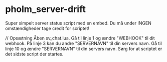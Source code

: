 # pholm_server-drift
Super simpelt server status script med en embed.
Du må under INGEN omstændigheder tage credit for scriptet!

// Opsætning
Åben sv_chat.lua.
Gå til linje 1 og ændre "WEBHOOK" til dit webhook.
På linje 3 kan du andre "SERVERNAVN" til din servers navn.
Gå til linje 10 og ændre "SERVERNAVN" til din servers navn.
Sørg for at scriptet er det sidste script der startes.
